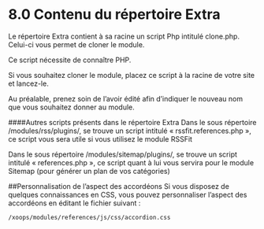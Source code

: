 # 8.0 Contenu du répertoire Extra 

Le répertoire Extra contient à sa racine un script Php intitulé clone.php. Celui-ci vous permet de cloner le module.  

Ce script nécessite de connaître PHP. 

Si vous souhaitez cloner le module, placez ce script à la racine de votre site et lancez-le. 

Au préalable, prenez soin de l’avoir édité afin d’indiquer le nouveau nom que vous souhaitez donner au module. 
 
####Autres scripts présents dans le répertoire Extra 
Dans le sous répertoire /modules/rss/plugins/, se trouve un script intitulé « rssfit.references.php », ce script vous sera utile si vous utilisez le module RSSFit 

Dans le sous répertoire /modules/sitemap/plugins/, se trouve un script intitulé « references.php », ce script quant à lui vous servira pour le module Sitemap (pour générer un plan de vos catégories) 

##Personnalisation de l’aspect des accordéons 
Si vous disposez de quelques connaissances en CSS, vous pouvez personnaliser l’aspect des accordéons en éditant le fichier suivant : 
```
/xoops/modules/references/js/css/accordion.css 
```
